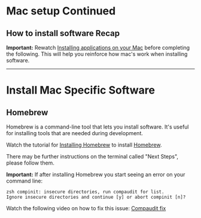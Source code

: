# Mac setup Continued

## How to install software Recap

**Important:** Rewatch [Installing applications on your Mac](https://www.loom.com/share/1325f420d7aa4871ac5fba2e721b4422?from_recorder=1) before completing the following. This will help you reinforce how mac's work when installing software.

---

# Install Mac Specific Software

## Homebrew

Homebrew is a command-line tool that lets you install software. It's useful for installing tools that are needed during development.

Watch the tutorial for [Installing Homebrew](https://www.loom.com/share/6d675407abf54da5b4cf93d257fcc1ab?from_recorder=1) to install [Homebrew](https://brew.sh).

There may be further instructions on the terminal called "Next Steps", please follow them.

**Important:** If after installing Homebrew you start seeing an error on your command line:

```shell
zsh compinit: insecure directories, run compaudit for list.
Ignore insecure directories and continue [y] or abort compinit [n]?
```

Watch the following video on how to fix this issue: [Compaudit fix](https://www.loom.com/share/327e2e694840467eb89271ec25f34aee)
